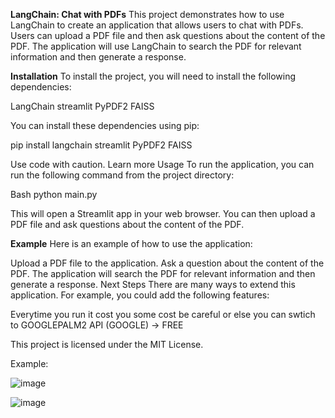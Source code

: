 **LangChain: Chat with PDFs**
This project demonstrates how to use LangChain to create an application that allows users to chat with PDFs. Users can upload a PDF file and then ask questions about the content of the PDF. The application will use LangChain to search the PDF for relevant information and then generate a response.

**Installation**
To install the project, you will need to install the following dependencies:

LangChain
streamlit
PyPDF2
FAISS

You can install these dependencies using pip:

pip install langchain streamlit PyPDF2 FAISS

Use code with caution. Learn more
Usage
To run the application, you can run the following command from the project directory:

Bash
python main.py

This will open a Streamlit app in your web browser. You can then upload a PDF file and ask questions about the content of the PDF.

**Example**
Here is an example of how to use the application:

Upload a PDF file to the application.
Ask a question about the content of the PDF.
The application will search the PDF for relevant information and then generate a response.
Next Steps
There are many ways to extend this application. For example, you could add the following features:

Everytime you run it cost you some cost be careful or else you can swtich to GOOGLEPALM2 API (GOOGLE) -> FREE

This project is licensed under the MIT License.

Example:

![image](https://github.com/ananthanarayanan431/The-Grand-Complete-Data-Science-Materials/assets/125557793/d1891a19-3c88-4a89-9d74-ba6c3c48b624)

![image](https://github.com/ananthanarayanan431/The-Grand-Complete-Data-Science-Materials/assets/125557793/e6547a8d-eb9f-4272-8535-42bd68402095)
